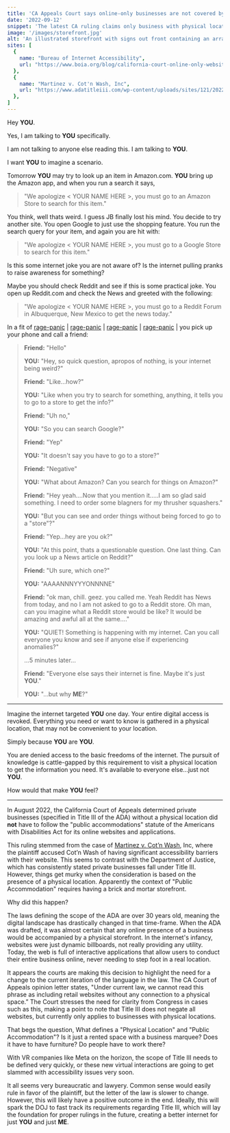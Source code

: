 ```yaml
---
title: 'CA Appeals Court says online-only businesses are not covered by the ADA'
date: '2022-09-12'
snippet: 'The latest CA ruling claims only business with physical locations are covered by Title III of the ADA, therefore businesses that are online-only are not legally required to make their websites accessible. It’s an incredible unfortunate ruling, with a silver lining that this may invoke some changes in the future. Sometimes, the only way out….is through.'
image: '/images/storefront.jpg'
alt: 'An illustrated storefront with signs out front containing an array of icons, like a star, map marker, and star.'
sites: [
  { 
    name: "Bureau of Internet Accessibility", 
    url: "https://www.boia.org/blog/california-court-online-only-websites-not-covered-by-title-iii-of-the-ada" 
  },
  { 
    name: "Martinez v. Cot'n Wash, Inc", 
    url: "https://www.adatitleiii.com/wp-content/uploads/sites/121/2022/08/B314476-Opinion.pdf" 
  },
]
---
```


Hey **YOU**. 

Yes, I am talking to **YOU** specifically. 

I am not talking to anyone else reading this. I am talking to **YOU**. 

I want **YOU** to imagine a scenario. 

Tomorrow **YOU** may try to look up an item in Amazon.com. **YOU** bring up the Amazon app, and when you run a search it says, 

>"We apologize \< YOUR NAME HERE \>, you must go to an Amazon Store to search for this item."

You think, well thats weird. I guess JB finally lost his mind. You decide to try another site. You open Google to just use the shopping feature. You run the search query for your item, and again you are hit with:

>"We apologize \< YOUR NAME HERE \>, you must go to a Google Store to search for this item."

Is this some internet joke you are not aware of? Is the internet pulling pranks to raise awareness for something? 

Maybe you should check Reddit and see if this is some practical joke. You open up Reddit.com and check the News and greeted with the following:

>"We apologize \< YOUR NAME HERE \>, you must go to a Reddit Forum in Albuquerque, New Mexico to get the news today."

In a fit of [rage-panic](https://c.tenor.com/d2NsoXzGS3wAAAAC/angry-mad.gif) | [rage-panic](https://c.tenor.com/ShIUKGkg_D0AAAAd/spock-panic.gif) | [rage-panic](https://c.tenor.com/MqoiqFi3Cu8AAAAM/kermit-mad.gif) | [rage-panic](https://media2.giphy.com/media/e24Q8FKE2mxRS/200.gif) | you pick up your phone and call a friend: 

> **Friend:** "Hello"
> 
> **YOU:** "Hey, so quick question, apropos of nothing, is your internet being weird?"
> 
> **Friend:** "Like...how?"
> 
> **YOU:** "Like when you try to search for something, anything, it tells you to go to a store to get the info?"
> 
> **Friend:** "Uh no,"
> 
> **YOU:** "So you can search Google?"
> 
> **Friend:** "Yep"
> 
> **YOU:** "It doesn't say you have to go to a store?"
> 
> **Friend:** "Negative"
> 
> **YOU:** "What about Amazon? Can you search for things on Amazon?"
> 
> **Friend:** "Hey yeah....Now that you mention it.....I am so glad said something. I need to order some blagners for my thrusher squashers."
> 
> **YOU:** "But you can see and order things without being forced to go to a "store"?"
> 
> **Friend:** "Yep...hey are you ok?"
> 
> **YOU:** "At this point, thats a questionable question. One last thing. Can you look up a News article on Reddit?"
> 
> **Friend:** "Uh sure, which one?"
> 
> **YOU:** "AAAANNNYYYONNNNE"
> 
> **Friend:** "ok man, chill. geez. you called me. Yeah Reddit has News from today, and no I am not asked to go to a Reddit store. Oh man, can you imagine what a Reddit store would be like? It would be amazing and awful all at the same...."
> 
> **YOU:** "QUIET! Something is happening with my internet. Can you call everyone you know and see if anyone else if experiencing anomalies?"
>
> ...5 minutes later...
>
> **Friend:** "Everyone else says their internet is fine. Maybe it's just **YOU**." 
> 
> **YOU:** "...but why **ME**?"


_______

Imagine the internet targeted **YOU** one day. Your entire digital access is revoked. Everything you need or want to know is gathered in a physical location, that may not be convenient to your location.

Simply because **YOU** are **YOU**.

You are denied access to the basic freedoms of the internet. The pursuit of knowledge is cattle-gapped by this requirement to visit a physical location to get the information you need. It's available to everyone else...just not **YOU**.

How would that make **YOU** feel?

_______

In August 2022, the California Court of Appeals determined private businesses (specified in Title III of the ADA) without a physical location did **not** have to follow the "public accommodations" statute of the Americans with Disabilities Act for its online websites and applications.

This ruling stemmed from the case of [Martinez v. Cot’n Wash](https://www.adatitleiii.com/wp-content/uploads/sites/121/2022/08/B314476-Opinion.pdf), Inc, where the plaintiff accused Cot’n Wash of having significant accessibility barriers with their website. This seems to contrast with the Department of Justice, which has consistently stated private businesses fall under Title III. However, things get murky when the consideration is based on the presence of a physical location. Apparently the context of "Public Accommodation" requires having a brick and mortar storefront.

Why did this happen?

The laws defining the scope of the ADA are over 30 years old, meaning the digital landscape has drastically changed in that time-frame. When the ADA was drafted, it was almost certain that any online presence of a business would be accompanied by a physical storefront. In the internet's infancy, websites were just dynamic billboards, not really providing any utility. Today, the web is full of interactive applications that allow users to conduct their entire business online, never needing to step foot in a real location.  

It appears the courts are making this decision to highlight the need for a change to the current iteration of the language in the law. The CA Court of Appeals opinion letter states, "Under current law, we cannot read this phrase as including retail websites without any connection to a physical space.” The Court stresses the need for clarity from Congress in cases such as this, making a point to note that Title III does not negate all websites, but currently only applies to businesses with physical locations.

That begs the question, What defines a "Physical Location" and "Public Accommodation"? Is it just a rented space with a business marquee? Does it have to have furniture? Do people have to work there?

With VR companies like Meta on the horizon, the scope of Title III needs to be defined very quickly, or these new virtual interactions are going to get slammed with accessibility issues very soon. 

It all seems very bureaucratic and lawyery. Common sense would easily rule in favor of the plaintiff, but the letter of the law is slower to change. However, this will likely have a positive outcome in the end. Ideally, this will spark the DOJ to fast track its requirements regarding Title III, which will lay the foundation for proper rulings in the future, creating a better internet for just **YOU** and just **ME**. 